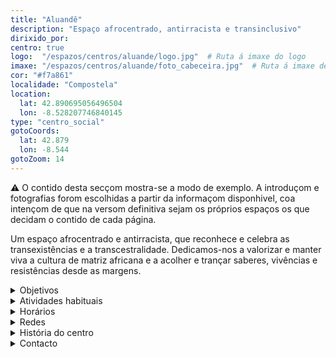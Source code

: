 ```yaml
---
title: "Aluandê"
description: "Espaço afrocentrado, antirracista e transinclusivo"
dirixido_por:
centro: true
logo:  "/espazos/centros/aluande/logo.jpg"  # Ruta á imaxe do logo
imaxe: "/espazos/centros/aluande/foto_cabeceira.jpg"  # Ruta á imaxe de fondo
cor: "#f7a861"
localidade: "Compostela"
location:
  lat: 42.890695056496504
  lon: -8.528207746840145
type: "centro_social"
gotoCoords:
  lat: 42.879
  lon: -8.544
gotoZoom: 14
---
```

<div class="warning">⚠️ O contido desta secçom mostra-se a modo de exemplo. A introduçom e fotografias forom escolhidas a partir da informaçom disponhivel, coa intençom de que na versom definitiva sejam os próprios espaços os que decidam o contido de cada página.</div>

Um espaço afrocentrado e antirracista, que reconhece e celebra as transexistências e a transcestralidade. Dedicamos-nos a valorizar e manter viva a cultura de matriz africana e a acolher e trançar saberes, vivências e resistências desde as margens.

<details>
  <summary>Objetivos</summary>
  <ul>
    <li>Objetivo 1</li>
    <li>Objetivo 2</li>
    <li>Objetivo 3</li>
  </ul>
</details>

<details>
  <summary>Atividades habituais</summary>
  <p>No Centro Social organizamos umha ampla variedade de atividades:</p>
  <ul>
    <li>Talheres</li>
    <li>Faladoiros</li>
    <li>Projeçons</li>
    <li>Juntanzas</li>
  </ul>
</details>

<details>
  <summary>Horários</summary>
  <p>Os horários habituais do centro som os seguintes:</p>
  <ul>
    <li><strong>Segundas a sextas:</strong> 16:00 - 21:00.</li>
    <li><strong>Sábados:</strong> 10:00 - 14:00 e 16:00 - 20:00.</li>
    <li><strong>Domingos:</strong> Pechado, excepto para eventos programados.</li>
  </ul>
</details>

<details>
  <summary>Redes</summary>
  <p>Conhece-nos a través de:</p>
  <ul>
    <li>Instragram</li>
    <li>Twiter/X</li>
    <li>Facebook</li>
    <li>Bluesky</li>
  </ul>
</details>

<details>
  <summary>História do centro</summary>
  <p></p>
</details>

<details>
  <summary>Contacto</summary>
  <p>Podes contatar connosco a través de:</p>
  <ul>
    <li>Email: contacto@email.com</li>
    <li>Teléfono: 111 111 111</li>
    <li>Endereço: - </li>
  </ul>
</details>